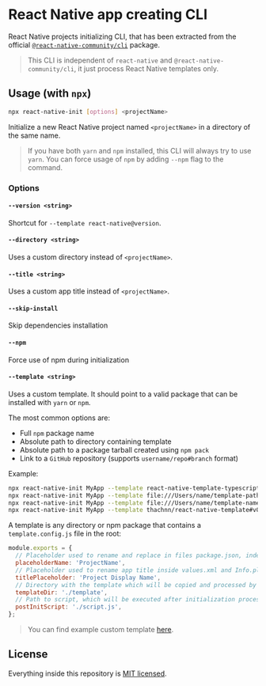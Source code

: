 # React Native app creating CLI

React Native projects initializing CLI, that has been extracted from the official [`@react-native-community/cli`](https://github.com/react-native-community/cli) package.

> This CLI is independent of `react-native` and `@react-native-community/cli`, it just process React Native templates only.

## Usage (with `npx`)

```sh
npx react-native-init [options] <projectName>
```

Initialize a new React Native project named `<projectName>` in a directory of the same name.

> If you have both `yarn` and `npm` installed, this CLI will always try to use `yarn`. You can force usage of `npm` by adding `--npm` flag to the command.

### Options

#### `--version <string>`

Shortcut for `--template react-native@version`.

#### `--directory <string>`

Uses a custom directory instead of `<projectName>`.

#### `--title <string>`

Uses a custom app title instead of `<projectName>`.

#### `--skip-install`

Skip dependencies installation

#### `--npm`

Force use of npm during initialization

#### `--template <string>`

Uses a custom template. It should point to a valid package that can be installed with `yarn` or `npm`.

The most common options are:

- Full `npm` package name
- Absolute path to directory containing template
- Absolute path to a package tarball created using `npm pack`
- Link to a `GitHub` repository (supports `username/repo#branch` format)

Example:

```sh
npx react-native-init MyApp --template react-native-template-typescript@6.12.10
npx react-native-init MyApp --template file:///Users/name/template-path
npx react-native-init MyApp --template file:///Users/name/template-name-1.0.0.tgz
npx react-native-init MyApp --template thachnn/react-native-template#v0.71.4
```

A template is any directory or npm package that contains a `template.config.js` file in the root:

```js
module.exports = {
  // Placeholder used to rename and replace in files package.json, index.json, android/, ios/
  placeholderName: 'ProjectName',
  // Placeholder used to rename app title inside values.xml and Info.plist
  titlePlaceholder: 'Project Display Name',
  // Directory with the template which will be copied and processed by this CLI
  templateDir: './template',
  // Path to script, which will be executed after initialization process
  postInitScript: './script.js',
};
```

> You can find example custom template [here](https://github.com/Esemesek/react-native-new-template).

## License

Everything inside this repository is [MIT licensed](./LICENSE).
